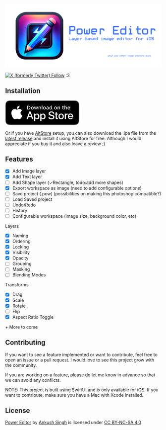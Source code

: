 ![banner](./assets/banner.png)

[![X (formerly Twitter) Follow](https://img.shields.io/twitter/follow/PowerEditor_?style=social)](x.com/PowerEditor_) :3

## Installation

[![download](./assets/download.svg)](https://apps.apple.com/us/app/power-editor/id6739633465?platform=iphone)

Or if you have [AltStore](altstore.io) setup, you can also download the .ipa file from the [latest release](https://github.com/ankushKun/power-editor/releases) and install it using AltStore for free. Although I would appreciate if you buy it and also leave a review ;)

## Features

- [x] Add Image layer
- [x] Add Text layer
- [ ] Add Shape layer (✓Rectangle, todo:add more shapes)
- [x] Export workspace as image (need to add configurable options)
- [ ] Save project (.pow) (possibilities on making this photoshop compatible?)
- [ ] Load Saved project
- [ ] Undo/Redo
- [ ] History
- [ ] Configurable workspace (image size, background color, etc)

Layers
- [x] Naming
- [x] Ordering
- [x] Locking
- [x] Visibility
- [x] Opacity
- [ ] Grouping
- [ ] Masking
- [ ] Blending Modes

Transforms
- [x] Drag
- [x] Scale
- [x] Rotate
- [ ] Flip
- [x] Aspect Ratio Toggle

\+ More to come

## Contributing

If you want to see a feature implemented or want to contribute, feel free to open an issue or a pull request. I would love to see this project grow with the community.

If you are working on a feature, please do let me know in advance so that we can avoid any conflicts.

NOTE: This project is built using SwiftUI and is only available for iOS. If you want to contribute, make sure you have a Mac with Xcode installed. 

## License

<p xmlns:cc="http://creativecommons.org/ns#" xmlns:dct="http://purl.org/dc/terms/"><a property="dct:title" rel="cc:attributionURL" href="https://github.com/ankushKun/power-editor">Power Editor</a> by <a rel="cc:attributionURL dct:creator" property="cc:attributionName" href="https://x.com/ankushKun_">Ankush Singh</a> is licensed under <a href="https://creativecommons.org/licenses/by-nc-sa/4.0/?ref=chooser-v1" target="_blank" rel="license noopener noreferrer" style="display:inline-block;">CC BY-NC-SA 4.0<img style="height:22px!important;margin-left:3px;vertical-align:text-bottom;" src="https://mirrors.creativecommons.org/presskit/icons/cc.svg?ref=chooser-v1" alt=""><img style="height:22px!important;margin-left:3px;vertical-align:text-bottom;" src="https://mirrors.creativecommons.org/presskit/icons/by.svg?ref=chooser-v1" alt=""><img style="height:22px!important;margin-left:3px;vertical-align:text-bottom;" src="https://mirrors.creativecommons.org/presskit/icons/nc.svg?ref=chooser-v1" alt=""><img style="height:22px!important;margin-left:3px;vertical-align:text-bottom;" src="https://mirrors.creativecommons.org/presskit/icons/sa.svg?ref=chooser-v1" alt=""></a></p>
